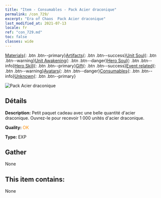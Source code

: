 ```yaml
---
title: "Item - Consumables - Pack Acier draconique"
permalink: /con_729/
excerpt: "Era of Chaos  Pack Acier draconique"
last_modified_at: 2021-07-13
locale: fr
ref: "con_729.md"
toc: false
classes: wide
---
```

 [Materials](/ItemsFR/){: .btn .btn--primary}[Artifacts](/ItemsFR/Artifacts/){: .btn .btn--success}[Unit Soul](/ItemsFR/UnitSoul/){: .btn .btn--warning}[Unit Awakening](/ItemsFR/UnitAwakening/){: .btn .btn--danger}[Hero Soul](/ItemsFR/HeroSoul/){: .btn .btn--info}[Hero Skill](/ItemsFR/HeroSkill/){: .btn .btn--primary}[Gift](/ItemsFR/Gift/){: .btn .btn--success}[Event related](/ItemsFR/Events/){: .btn .btn--warning}[Avatars](/ItemsFR/Avatars/){: .btn .btn--danger}[Consumables](/ItemsFR/Consumables/){: .btn .btn--info}[Unknown](/ItemsFR/Unknown/){: .btn .btn--primary}

 ![Pack Acier draconique](/images/t/i_907004.png)

## Détails
 **Description:** Petit paquet cadeau avec une belle quantité d'acier draconique. Ouvrez-le pour recevoir 1 000 unités d'acier draconique.

 **Quality:** <span style="color: #FF8C00">OK</span>

 **Type:** EXP

## Gather

  None

## This item contains:

  None


